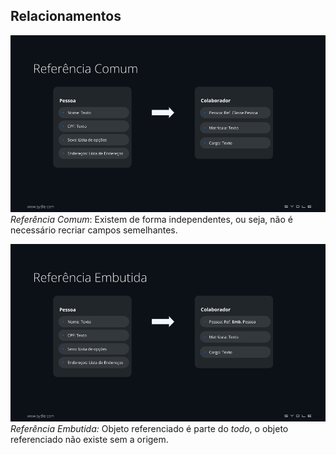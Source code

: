 ## Relacionamentos
![Alt text](<../img/Pasted image 20240207092124.png>)
_Referência Comum_: Existem de forma independentes, ou seja, não é necessário recriar campos semelhantes. 

![Alt text](<../img/Pasted image 20240207092411.png>)
_Referência Embutida:_ Objeto referenciado é parte do _todo_, o objeto referenciado não existe sem a origem.